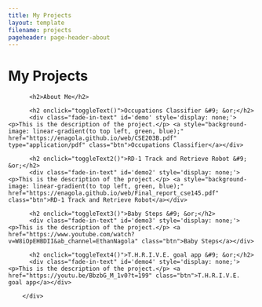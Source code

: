 ```yaml
---
title: My Projects
layout: template
filename: projects
pageheader: page-header-about
--- 
```

 
<div>
          <h1 class="project-name">My Projects</h1>

          <h2>About Me</h2>
           
          <h2 onclick="toggleText()">Occupations Classifier &#9; &or;</h2>
          <div class="fade-in-text" id='demo' style='display: none;'><p>This is the description of the project.</p> <a style="background-image: linear-gradient(to top left, green, blue);" href="https://enagola.github.io/web/CSE203B.pdf" type="application/pdf" class="btn">Occupations Classifier</a></div>

          <h2 onclick="toggleText2()">RD-1 Track and Retrieve Robot &#9; &or;</h2>
          <div class="fade-in-text" id='demo2' style='display: none;'><p>This is the description of the project.</p> <a style="background-image: linear-gradient(to top left, green, blue);" href="https://enagola.github.io/web/Final_report_cse145.pdf" class="btn">RD-1 Track and Retrieve Robot</a></div>

          <h2 onclick="toggleText3()">Baby Steps &#9; &or;</h2>
          <div class="fade-in-text" id='demo3' style='display: none;'><p>This is the description of the project.</p> <a href="https://www.youtube.com/watch?v=W8iOpEHBDII&ab_channel=EthanNagola" class="btn">Baby Steps</a></div>

          <h2 onclick="toggleText4()">T.H.R.I.V.E. goal app &#9; &or;</h2>
          <div class="fade-in-text" id='demo4' style='display: none;'><p>This is the description of the project.</p> <a href="https://youtu.be/BbzbG_M_1v0?t=199" class="btn">T.H.R.I.V.E. goal app</a></div>

        </div>

